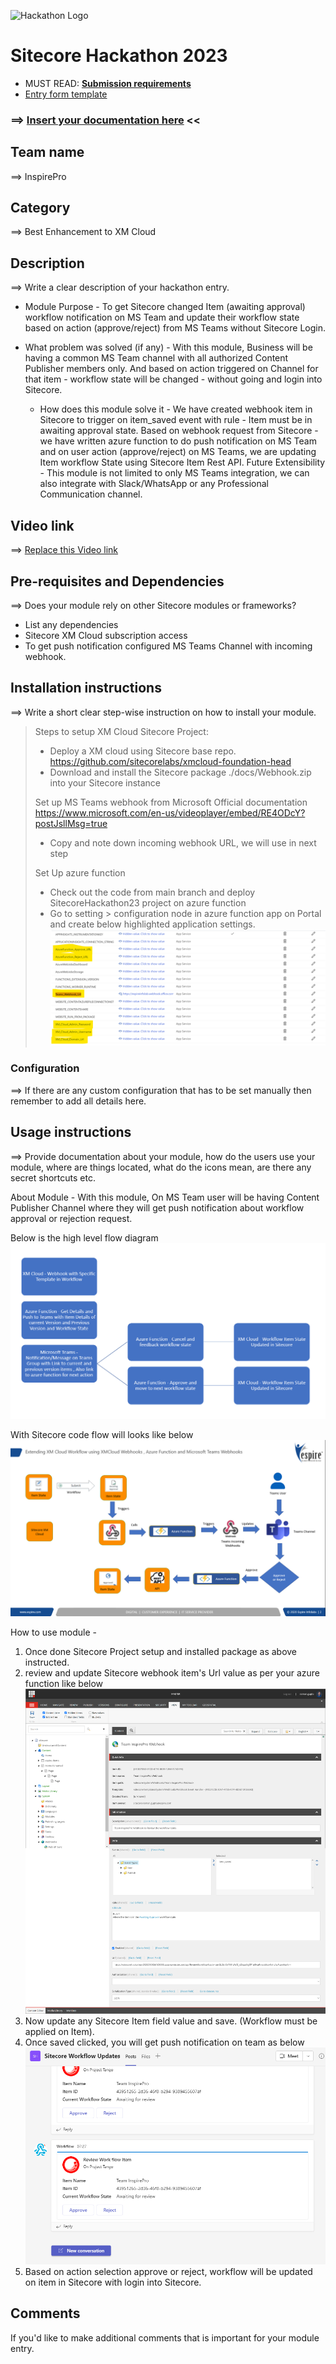 ![Hackathon Logo](docs/images/hackathon.png?raw=true "Hackathon Logo")
# Sitecore Hackathon 2023

- MUST READ: **[Submission requirements](SUBMISSION_REQUIREMENTS.md)**
- [Entry form template](ENTRYFORM.md)
  
### ⟹ [Insert your documentation here](ENTRYFORM.md) <<


## Team name
⟹ InspirePro

## Category
⟹ Best Enhancement to XM Cloud

## Description
⟹ Write a clear description of your hackathon entry.  

  - Module Purpose - To get Sitecore changed Item (awaiting approval) workflow notification on MS Team and update their workflow state based on action (approve/reject) from MS Teams without Sitecore Login.
  
  - What problem was solved (if any) - With this module, Business will be having a common MS Team channel with all authorized Content Publisher members only. And based on action triggered on Channel for that item - workflow state will be changed - without going and login into Sitecore.
  
    - How does this module solve it - We have created webhook item in Sitecore to trigger on item_saved event with rule - Item must be in awaiting approval state. Based on webhook request from Sitecore - we have written azure function to do push notification on MS Team and on user action (approve/reject) on MS Teams, we are updating Item workflow State using Sitecore Item Rest API. Future Extensibility - This module is not limited to only MS Teams integration, we can also integrate with Slack/WhatsApp or any Professional Communication channel.


## Video link

⟹ [Replace this Video link](#video-link)



## Pre-requisites and Dependencies

⟹ Does your module rely on other Sitecore modules or frameworks?

- List any dependencies
- Sitecore XM Cloud subscription access
- To get push notification configured MS Teams Channel with incoming webhook.



## Installation instructions
⟹ Write a short clear step-wise instruction on how to install your module.  

> Steps to setup XM Cloud Sitecore Project:
> - Deploy a XM cloud using Sitecore base repo. https://github.com/sitecorelabs/xmcloud-foundation-head
> - Download and install the Sitecore package ./docs/Webhook.zip into your Sitecore instance
> 
> Set up MS Teams webhook from Microsoft Official documentation https://www.microsoft.com/en-us/videoplayer/embed/RE4ODcY?postJsllMsg=true
> - Copy and note down incoming webhook URL, we will use in next step
> 
> Set Up azure function
> - Check out the code from main branch and deploy SitecoreHackathon23 project on azure function
> - Go to setting > configuration node in azure function app on Portal and create below highlighted application settings.
![azure-function-application-settings.png](docs/images/azure-function-application-settings.png?raw=true "azure-function-application-settings.png")
> 


### Configuration
⟹ If there are any custom configuration that has to be set manually then remember to add all details here.

## Usage instructions
⟹ Provide documentation about your module, how do the users use your module, where are things located, what do the icons mean, are there any secret shortcuts etc.

About Module - 
With this module, On MS Team user will be having Content Publisher Channel where they will get push notification about workflow approval or rejection request.

Below is the high level flow diagram 
![flow-diagram.png](docs/images/flow-diagram.png?raw=true "flow-diagram.png")

With Sitecore code flow will looks like below
![sitecore-to-ms-teams-code-flow.png](docs/images/sitecore-to-ms-teams-code-flow.png?raw=true "sitecore-to-ms-teams-code-flow.png")

How to use module - 
1. Once done Sitecore Project setup and installed package as above instructed.
2. review and update Sitecore webhook item's Url value as per your azure function like below
![sitecore-webhook-item.png](docs/images/sitecore-webhook-item.png?raw=true "sitecore-webhook-item.png")
3. Now update any Sitecore Item field value and save. (Workflow must be applied on Item).
4. Once saved clicked, you will get push notification on team as below
![ms-teams-sitecore-workflow-push-notificaiton.png](docs/images/ms-teams-sitecore-workflow-push-notificaiton.png?raw=true "ms-teams-sitecore-workflow-push-notificaiton.png")
5. Based on action selection approve or reject, workflow will be updated on item in Sitecore with login into Sitecore.



## Comments
If you'd like to make additional comments that is important for your module entry.
